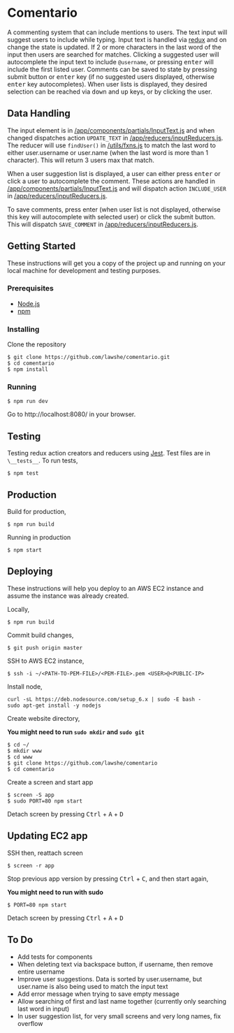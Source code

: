 # Comentario

A commenting system that can include mentions to users. The text input will suggest users to include while typing. Input text is handled via [redux](http://redux.js.org/) and on change the state is updated. If 2 or more characters in the last word of the input then users are searched for matches. Clicking a suggested user will autocomplete the input text to include `@username`, or pressing <kbd>enter</kbd> will include the first listed user. Comments can be saved to state by pressing submit button or <kbd>enter</kbd> key (if no suggested users displayed, otherwise <kbd>enter</kbd> key autocompletes). When user lists is displayed, they desired selection can be reached via <kbd>down</kbd> and <kbd>up</kbd> keys, or by clicking the user.

## Data Handling
The input element is in [/app/components/partials/InputText.js](https://github.com/lawshe/comentario/blob/master/app/components/partials/InputText.js) and when changed dispatches action `UPDATE_TEXT` in [/app/reducers/inputReducers.js](https://github.com/lawshe/comentario/blob/master/app/reducers/inputReducers.js). The reducer will use `findUser()` in [/utils/fxns.js](https://github.com/lawshe/comentario/blob/master/utils/fxns.js) to match the last word to either user.username or user.name (when the last word is more than 1 character). This will return 3 users max that match.

When a user suggestion list is displayed, a user can either press <kbd>enter</kbd> or click a user to autocomplete the comment. These actions are handled in [/app/components/partials/InputText.js](https://github.com/lawshe/comentario/blob/master/app/components/partials/InputText.js) and will dispatch action `INCLUDE_USER` in [/app/reducers/inputReducers.js](https://github.com/lawshe/comentario/blob/master/app/reducers/inputReducers.js).

To save comments, press <kdb>enter</kdb> (when user list is not displayed, otherwise this key will autocomplete with selected user) or click the submit button. This will dispatch `SAVE_COMMENT` in [/app/reducers/inputReducers.js](https://github.com/lawshe/comentario/blob/master/app/reducers/inputReducers.js).

## Getting Started
These instructions will get you a copy of the project up and running on your local machine for development and testing purposes.

### Prerequisites
- [Node.js](https://nodejs.org/en/)
- [npm](https://www.npmjs.com/)

### Installing
Clone the repository
```
$ git clone https://github.com/lawshe/comentario.git
$ cd comentario
$ npm install
```

### Running
```
$ npm run dev
```
Go to http://localhost:8080/ in your browser.

## Testing
Testing redux action creators and reducers using [Jest](https://facebook.github.io/jest/). Test files are in `\__tests__`. To run tests,
```
$ npm test
```

## Production
Build for production,
```
$ npm run build
```
Running in production
```
$ npm start
```

## Deploying
These instructions will help you deploy to an AWS EC2 instance and assume the instance was already created.

Locally,
```
$ npm run build
```

Commit build changes,
```
$ git push origin master
```

SSH to AWS EC2 instance,
```
$ ssh -i ~/<PATH-TO-PEM-FILE>/<PEM-FILE>.pem <USER>@<PUBLIC-IP>
```
Install node,
```
curl -sL https://deb.nodesource.com/setup_6.x | sudo -E bash -
sudo apt-get install -y nodejs
```

Create website directory,

**You might need to run `sudo mkdir` and `sudo git`**
```
$ cd ~/
$ mkdir www
$ cd www
$ git clone https://github.com/lawshe/comentario
$ cd comentario
```

Create a screen and start app
```
$ screen -S app
$ sudo PORT=80 npm start
```
Detach screen by pressing <kbd>Ctrl</kbd> + <kbd>A</kbd> + <kbd>D</kbd>

## Updating EC2 app
SSH then, reattach screen
```
$ screen -r app
```

Stop previous app version by pressing <kbd>Ctrl</kbd> + <kbd>C</kbd>, and then start again,

**You might need to run with sudo**
```
$ PORT=80 npm start
```

Detach screen by pressing <kbd>Ctrl</kbd> + <kbd>A</kbd> + <kbd>D</kbd>

## To Do
- Add tests for components
- When deleting text via backspace button, if username, then remove entire username
- Improve user suggestions. Data is sorted by user.username, but user.name is also being used to match the input text
- Add error message when trying to save empty message
- Allow searching of first and last name together (currently only searching last word in input)
- In user suggestion list, for very small screens and very long names, fix overflow
